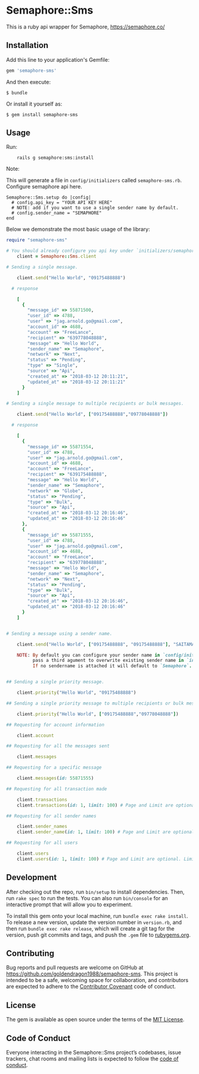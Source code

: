 # Semaphore::Sms

This is a ruby api wrapper for Semaphore, https://semaphore.co/

## Installation

Add this line to your application's Gemfile:

```ruby
gem 'semaphore-sms'
```

And then execute:

    $ bundle

Or install it yourself as:

    $ gem install semaphore-sms

## Usage

Run:
```
    rails g semaphore:sms:install
```

Note:

  This will generate a file in `config/initializers` called `semaphore-sms.rb`. Configure semaphore api here.

```
Semaphore::Sms.setup do |config|
  # config.api_key = "YOUR API KEY HERE"
  # NOTE: add if you want to use a single sender name by default.
  # config.sender_name = "SEMAPHORE"
end
```
Below we demonstrate the most basic usage of the library:

```ruby
require "semaphore-sms"

# You should already configure you api key under `initializers/semaphore-sms.rb`
    client = Semaphore::Sms.client

# Sending a single message.

    client.send("Hello World", "09175488888")

  # response

    [
      {
        "message_id" => 55871500,
        "user_id" => 4788,
        "user" => "jag.arnold.go@gmail.com",
        "account_id" => 4688,
        "account" => "FreeLance",
        "recipient" => "639778048888",
        "message" => "Hello World",
        "sender_name" => "Semaphore",
        "network" => "Next",
        "status" => "Pending",
        "type" => "Single",
        "source" => "Api",
        "created_at" => "2018-03-12 20:11:21",
        "updated_at" => "2018-03-12 20:11:21"
      }
    ]

# Sending a single message to multiple recipients or bulk messages.

    client.send("Hello World", ["09175488888","09778048888"])

  # response

    [
      {
        "message_id" => 55871554,
        "user_id" => 4788,
        "user" => "jag.arnold.go@gmail.com",
        "account_id" => 4688,
        "account" => "FreeLance",
        "recipient" => "639175488888",
        "message" => "Hello World",
        "sender_name" => "Semaphore",
        "network" => "Globe",
        "status" => "Pending",
        "type" => "Bulk",
        "source" => "Api",
        "created_at" => "2018-03-12 20:16:46",
        "updated_at" => "2018-03-12 20:16:46"
      },
      {
        "message_id" => 55871555,
        "user_id" => 4788,
        "user" => "jag.arnold.go@gmail.com",
        "account_id" => 4688,
        "account" => "FreeLance",
        "recipient" => "639778048888",
        "message" => "Hello World",
        "sender_name" => "Semaphore",
        "network" => "Next",
        "status" => "Pending",
        "type" => "Bulk",
        "source" => "Api",
        "created_at" => "2018-03-12 20:16:46",
        "updated_at" => "2018-03-12 20:16:46"
      }
    ]


# Sending a message using a sender name.

    client.send("Hello World", ["09175488888", "09175488888"], "SAITAMA")

    NOTE: By default you can configure your sender name in `config/initializers/semaphore-sms` or
          pass a third agument to overwrite existing sender name in `initializers/semaphore-sms.rb`.
          If no sendername is attached it will default to `Semaphore`.


## Sending a single priority message.

    client.priority("Hello World", "09175488888")

## Sending a single priority message to multiple recipients or bulk messages.

    client.priority("Hello World", ["09175488888","09778048888"])

## Requesting for account information

    client.account

## Requesting for all the messages sent

    client.messages

## Requesting for a specific message

    client.messages(id: 55871555)

## Requesting for all transaction made

    client.transactions
    client.transactions(id: 1, limit: 100) # Page and Limit are optional. Limit default to 100.

## Requesting for all sender names

    client.sender_names
    client.sender_name(id: 1, limit: 100) # Page and Limit are optional. Limit default to 100.

## Requesting for all users

    client.users
    client.users(id: 1, limit: 100) # Page and Limit are optional. Limit default to 100.
```

## Development

After checking out the repo, run `bin/setup` to install dependencies. Then, run `rake spec` to run the tests. You can also run `bin/console` for an interactive prompt that will allow you to experiment.

To install this gem onto your local machine, run `bundle exec rake install`. To release a new version, update the version number in `version.rb`, and then run `bundle exec rake release`, which will create a git tag for the version, push git commits and tags, and push the `.gem` file to [rubygems.org](https://rubygems.org).

## Contributing

Bug reports and pull requests are welcome on GitHub at https://github.com/goldendragon1988/semaphore-sms. This project is intended to be a safe, welcoming space for collaboration, and contributors are expected to adhere to the [Contributor Covenant](http://contributor-covenant.org) code of conduct.

## License

The gem is available as open source under the terms of the [MIT License](https://opensource.org/licenses/MIT).

## Code of Conduct

Everyone interacting in the Semaphore::Sms project’s codebases, issue trackers, chat rooms and mailing lists is expected to follow the [code of conduct](https://github.com/[USERNAME]/semaphore-sms/blob/master/CODE_OF_CONDUCT.md).
